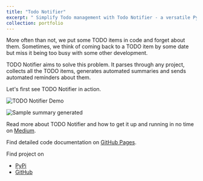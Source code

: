 ```yaml
---
title: "Todo Notifier"
excerpt: " Simplify Todo management with Todo Notifier - a versatile Python library that generates automated summaries and sends reminders via email, SNS, SES & more.<br/><img src='/images/todonotifier.png' width='50%'>"
collection: portfolio
---
```


More often than not, we put some TODO items in code and forget about them. Sometimes, we
think of coming back to a TODO item by some date but miss it being too busy with some
other development.

TODO Notifier aims to solve this problem. It parses through any project, collects all
the TODO items, generates automated summaries and sends automated reminders about them.

Let's first see TODO Notifier in action.

![TODO Notifier Demo](https://user-images.githubusercontent.com/37182127/242261144-73f4b642-f4ac-4462-a2d7-0fe8f5836aca.gif)

![Sample summary generated](https://user-images.githubusercontent.com/37182127/256360532-d84297db-e6cc-4947-8ab2-7e4943090494.png)

Read more about TODO Notifier and how to get it up and running in no time on
[Medium](https://at-k.medium.com/streamline-your-todos-with-todo-notifier-for-python-projects-6f95c03a2d34).

Find detailed code documentation on [GitHub
Pages](https://ashu-tosh-kumar.github.io/todo_notifier/todonotifier.html).

Find project on

- [PyPi](https://pypi.org/project/todonotifier/)
- [GitHub](https://github.com/ashu-tosh-kumar/todo_notifier)

